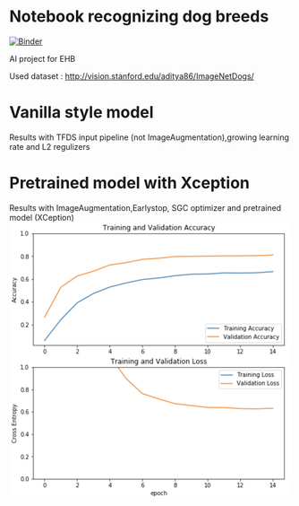# Notebook recognizing dog breeds

[![Binder](https://mybinder.org/badge_logo.svg)](https://mybinder.org/v2/gh/ionut2497/ionut.alazaroae.ai/master?filepath=main_pretrained_cnn.ipynb)

AI project for EHB

Used dataset : http://vision.stanford.edu/aditya86/ImageNetDogs/
# Vanilla style model

Results with TFDS input pipeline (not ImageAugmentation),growing learning rate  and L2 regulizers


# Pretrained model with Xception

Results with ImageAugmentation,Earlystop, SGC optimizer and pretrained model (XCeption)
![Screenshot](pretrained.png)

